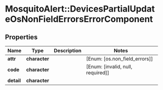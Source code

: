 # MosquitoAlert::DevicesPartialUpdateOsNonFieldErrorsErrorComponent


## Properties
Name | Type | Description | Notes
------------ | ------------- | ------------- | -------------
**attr** | **character** |  | [Enum: [os.non_field_errors]] 
**code** | **character** |  | [Enum: [invalid, null, required]] 
**detail** | **character** |  | 


